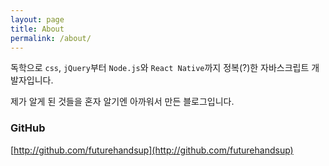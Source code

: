 ```yaml
---
layout: page
title: About
permalink: /about/
---
```


독학으로 `css`, `jQuery`부터 `Node.js`와 `React Native`까지 정복(?)한 자바스크립트 개발자입니다.

제가 알게 된 것들을 혼자 알기엔 아까워서 만든 블로그입니다.


### GitHub

[http://github.com/futurehandsup](http://github.com/futurehandsup)
